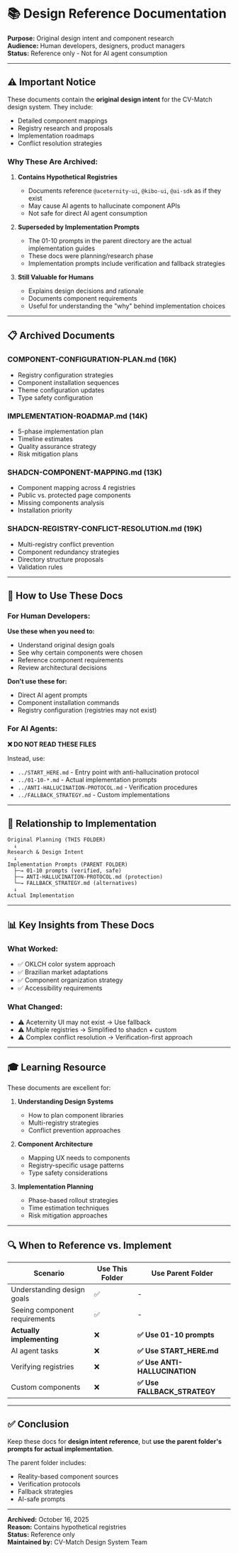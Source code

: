 # 📚 Design Reference Documentation

**Purpose:** Original design intent and component research  
**Audience:** Human developers, designers, product managers  
**Status:** Reference only - Not for AI agent consumption

---

## ⚠️ Important Notice

These documents contain the **original design intent** for the CV-Match design system. They include:

- Detailed component mappings
- Registry research and proposals
- Implementation roadmaps
- Conflict resolution strategies

### Why These Are Archived:

1. **Contains Hypothetical Registries**
   - Documents reference `@aceternity-ui`, `@kibo-ui`, `@ai-sdk` as if they exist
   - May cause AI agents to hallucinate component APIs
   - Not safe for direct AI agent consumption

2. **Superseded by Implementation Prompts**
   - The 01-10 prompts in the parent directory are the actual implementation guides
   - These docs were planning/research phase
   - Implementation prompts include verification and fallback strategies

3. **Still Valuable for Humans**
   - Explains design decisions and rationale
   - Documents component requirements
   - Useful for understanding the "why" behind implementation choices

---

## 📋 Archived Documents

### COMPONENT-CONFIGURATION-PLAN.md (16K)
- Registry configuration strategies
- Component installation sequences
- Theme configuration updates
- Type safety configuration

### IMPLEMENTATION-ROADMAP.md (14K)
- 5-phase implementation plan
- Timeline estimates
- Quality assurance strategy
- Risk mitigation plans

### SHADCN-COMPONENT-MAPPING.md (13K)
- Component mapping across 4 registries
- Public vs. protected page components
- Missing components analysis
- Installation priority

### SHADCN-REGISTRY-CONFLICT-RESOLUTION.md (19K)
- Multi-registry conflict prevention
- Component redundancy strategies
- Directory structure proposals
- Validation rules

---

## 🎯 How to Use These Docs

### For Human Developers:

**Use these when you need to:**
- Understand original design goals
- See why certain components were chosen
- Reference component requirements
- Review architectural decisions

**Don't use these for:**
- Direct AI agent prompts
- Component installation commands
- Registry configuration (registries may not exist)

### For AI Agents:

**❌ DO NOT READ THESE FILES**

Instead, use:
- `../START_HERE.md` - Entry point with anti-hallucination protocol
- `../01-10-*.md` - Actual implementation prompts
- `../ANTI-HALLUCINATION-PROTOCOL.md` - Verification procedures
- `../FALLBACK_STRATEGY.md` - Custom implementations

---

## 🔄 Relationship to Implementation

```
Original Planning (THIS FOLDER)
  ↓
Research & Design Intent
  ↓
Implementation Prompts (PARENT FOLDER)
  ├─→ 01-10 prompts (verified, safe)
  ├─→ ANTI-HALLUCINATION-PROTOCOL.md (protection)
  └─→ FALLBACK_STRATEGY.md (alternatives)
  ↓
Actual Implementation
```

---

## 📊 Key Insights from These Docs

### What Worked:
- ✅ OKLCH color system approach
- ✅ Brazilian market adaptations
- ✅ Component organization strategy
- ✅ Accessibility requirements

### What Changed:
- ⚠️ Aceternity UI may not exist → Use fallback
- ⚠️ Multiple registries → Simplified to shadcn + custom
- ⚠️ Complex conflict resolution → Verification-first approach

---

## 🎓 Learning Resource

These documents are excellent for:

1. **Understanding Design Systems**
   - How to plan component libraries
   - Multi-registry strategies
   - Conflict prevention approaches

2. **Component Architecture**
   - Mapping UX needs to components
   - Registry-specific usage patterns
   - Type safety considerations

3. **Implementation Planning**
   - Phase-based rollout strategies
   - Time estimation techniques
   - Risk mitigation approaches

---

## 🔍 When to Reference vs. Implement

| Scenario | Use This Folder | Use Parent Folder |
|----------|----------------|-------------------|
| Understanding design goals | ✅ | - |
| Seeing component requirements | ✅ | - |
| **Actually implementing** | ❌ | **✅ Use 01-10 prompts** |
| AI agent tasks | ❌ | **✅ Use START_HERE.md** |
| Verifying registries | ❌ | **✅ Use ANTI-HALLUCINATION** |
| Custom components | ❌ | **✅ Use FALLBACK_STRATEGY** |

---

## ✅ Conclusion

Keep these docs for **design intent reference**, but **use the parent folder's prompts for actual implementation**.

The parent folder includes:
- Reality-based component sources
- Verification protocols
- Fallback strategies
- AI-safe prompts

---

**Archived:** October 16, 2025  
**Reason:** Contains hypothetical registries  
**Status:** Reference only  
**Maintained by:** CV-Match Design System Team
